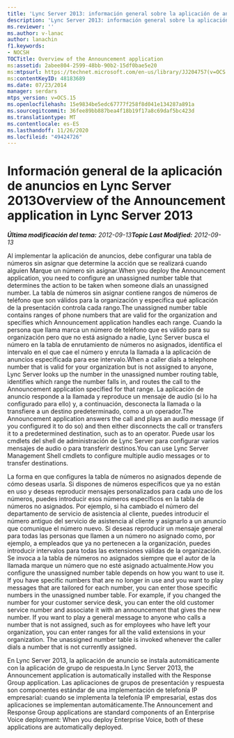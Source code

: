 ```yaml
---
title: 'Lync Server 2013: información general sobre la aplicación de anuncios'
description: 'Lync Server 2013: información general sobre la aplicación de anuncios.'
ms.reviewer: ''
ms.author: v-lanac
author: lanachin
f1.keywords:
- NOCSH
TOCTitle: Overview of the Announcement application
ms:assetid: 2abee804-2599-48bb-90b2-15df0bae5e20
ms:mtpsurl: https://technet.microsoft.com/en-us/library/JJ204757(v=OCS.15)
ms:contentKeyID: 48183689
ms.date: 07/23/2014
manager: serdars
mtps_version: v=OCS.15
ms.openlocfilehash: 15e9834be5edc67777f258f8d041e134287a891a
ms.sourcegitcommit: 36fee89bb887bea4f18b19f17a8c69daf5bc423d
ms.translationtype: MT
ms.contentlocale: es-ES
ms.lasthandoff: 11/26/2020
ms.locfileid: "49424726"
---
```

# <a name="overview-of-the-announcement-application-in-lync-server-2013"></a><span data-ttu-id="6c01f-103">Información general de la aplicación de anuncios en Lync Server 2013</span><span class="sxs-lookup"><span data-stu-id="6c01f-103">Overview of the Announcement application in Lync Server 2013</span></span>

<div data-xmlns="http://www.w3.org/1999/xhtml">

<div class="topic" data-xmlns="http://www.w3.org/1999/xhtml" data-msxsl="urn:schemas-microsoft-com:xslt" data-cs="https://msdn.microsoft.com/">

<div data-asp="https://msdn2.microsoft.com/asp">



</div>

<div id="mainSection">

<div id="mainBody"><span data-ttu-id="6c01f-104">

<span> </span></span><span class="sxs-lookup"><span data-stu-id="6c01f-104">

<span> </span></span></span>

<span data-ttu-id="6c01f-105">_**Última modificación del tema:** 2012-09-13_</span><span class="sxs-lookup"><span data-stu-id="6c01f-105">_**Topic Last Modified:** 2012-09-13_</span></span>

<span data-ttu-id="6c01f-106">Al implementar la aplicación de anuncios, debe configurar una tabla de números sin asignar que determine la acción que se realizará cuando alguien Marque un número sin asignar.</span><span class="sxs-lookup"><span data-stu-id="6c01f-106">When you deploy the Announcement application, you need to configure an unassigned number table that determines the action to be taken when someone dials an unassigned number.</span></span> <span data-ttu-id="6c01f-107">La tabla de números sin asignar contiene rangos de números de teléfono que son válidos para la organización y especifica qué aplicación de la presentación controla cada rango.</span><span class="sxs-lookup"><span data-stu-id="6c01f-107">The unassigned number table contains ranges of phone numbers that are valid for the organization and specifies which Announcement application handles each range.</span></span> <span data-ttu-id="6c01f-108">Cuando la persona que llama marca un número de teléfono que es válido para su organización pero que no está asignado a nadie, Lync Server busca el número en la tabla de enrutamiento de números no asignados, identifica el intervalo en el que cae el número y enruta la llamada a la aplicación de anuncios especificada para ese intervalo.</span><span class="sxs-lookup"><span data-stu-id="6c01f-108">When a caller dials a telephone number that is valid for your organization but is not assigned to anyone, Lync Server looks up the number in the unassigned number routing table, identifies which range the number falls in, and routes the call to the Announcement application specified for that range.</span></span> <span data-ttu-id="6c01f-109">La aplicación de anuncio responde a la llamada y reproduce un mensaje de audio (si lo ha configurado para ello) y, a continuación, desconecta la llamada o la transfiere a un destino predeterminado, como a un operador.</span><span class="sxs-lookup"><span data-stu-id="6c01f-109">The Announcement application answers the call and plays an audio message (if you configured it to do so) and then either disconnects the call or transfers it to a predetermined destination, such as to an operator.</span></span> <span data-ttu-id="6c01f-110">Puede usar los cmdlets del shell de administración de Lync Server para configurar varios mensajes de audio o para transferir destinos.</span><span class="sxs-lookup"><span data-stu-id="6c01f-110">You can use Lync Server Management Shell cmdlets to configure multiple audio messages or to transfer destinations.</span></span>

<span data-ttu-id="6c01f-p102">La forma en que configures la tabla de números no asignados depende de cómo deseas usarla. Si dispones de números específicos que ya no están en uso y deseas reproducir mensajes personalizados para cada uno de los números, puedes introducir esos números específicos en la tabla de números no asignados. Por ejemplo, si ha cambiado el número del departamento de servicio de asistencia al cliente, puedes introducir el número antiguo del servicio de asistencia al cliente y asignarlo a un anuncio que comunique el número nuevo. Si deseas reproducir un mensaje general para todas las personas que llamen a un número no asignado como, por ejemplo, a empleados que ya no pertenecen a la organización, puedes introducir intervalos para todas las extensiones válidas de la organización. Se invoca a la tabla de números no asignados siempre que el autor de la llamada marque un número que no esté asignado actualmente.</span><span class="sxs-lookup"><span data-stu-id="6c01f-p102">How you configure the unassigned number table depends on how you want to use it. If you have specific numbers that are no longer in use and you want to play messages that are tailored for each number, you can enter those specific numbers in the unassigned number table. For example, if you changed the number for your customer service desk, you can enter the old customer service number and associate it with an announcement that gives the new number. If you want to play a general message to anyone who calls a number that is not assigned, such as for employees who have left your organization, you can enter ranges for all the valid extensions in your organization. The unassigned number table is invoked whenever the caller dials a number that is not currently assigned.</span></span>

<span data-ttu-id="6c01f-116">En Lync Server 2013, la aplicación de anuncio se instala automáticamente con la aplicación de grupo de respuesta.</span><span class="sxs-lookup"><span data-stu-id="6c01f-116">In Lync Server 2013, the Announcement application is automatically installed with the Response Group application.</span></span> <span data-ttu-id="6c01f-117">Las aplicaciones de grupos de presentación y respuesta son componentes estándar de una implementación de telefonía IP empresarial: cuando se implementa la telefonía IP empresarial, estas dos aplicaciones se implementan automáticamente.</span><span class="sxs-lookup"><span data-stu-id="6c01f-117">The Announcement and Response Group applications are standard components of an Enterprise Voice deployment: When you deploy Enterprise Voice, both of these applications are automatically deployed.</span></span>

<span data-ttu-id="6c01f-118"></div>

<span> </span>

</div>

</div>

</span><span class="sxs-lookup"><span data-stu-id="6c01f-118"></div>

<span> </span>

</div>

</div>

</span></span></div>


